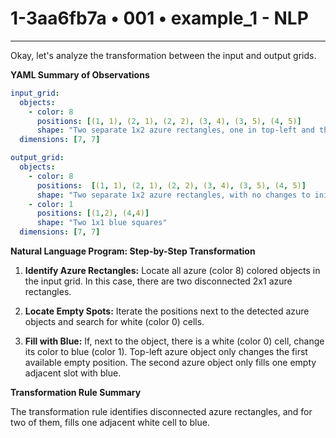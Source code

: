 # 1-3aa6fb7a • 001 • example_1 - NLP

---
Okay, let's analyze the transformation between the input and output grids.

**YAML Summary of Observations**

```yaml
input_grid:
  objects:
    - color: 8
      positions: [(1, 1), (2, 1), (2, 2), (3, 4), (3, 5), (4, 5)]
      shape: "Two separate 1x2 azure rectangles, one in top-left and the other bottom-right."
  dimensions: [7, 7]

output_grid:
  objects:
    - color: 8
      positions:  [(1, 1), (2, 1), (2, 2), (3, 4), (3, 5), (4, 5)]
      shape: "Two separate 1x2 azure rectangles, with no changes to initial blocks."
    - color: 1
      positions: [(1,2), (4,4)]
      shape: "Two 1x1 blue squares"
  dimensions: [7, 7]
```

**Natural Language Program: Step-by-Step Transformation**

1.  **Identify Azure Rectangles:** Locate all azure (color 8) colored objects in the input grid. In this case, there are two disconnected 2x1 azure rectangles.

2.  **Locate Empty Spots:** Iterate the positions next to the detected azure objects
    and search for white (color 0) cells.

3.  **Fill with Blue:** If, next to the object, there is a white (color 0) cell, change its color to blue (color 1). Top-left azure object only changes the first available empty position. The second azure object only fills one empty adjacent slot with blue.

**Transformation Rule Summary**

The transformation rule identifies disconnected azure rectangles, and for two of them, fills one adjacent white cell to blue.

